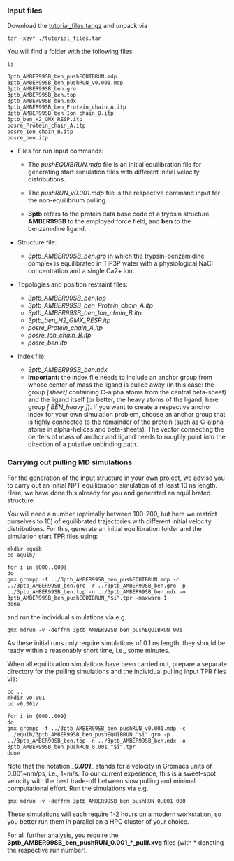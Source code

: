 ### Input files

Download the [tutorial\_files.tar.gz](https://github.com/moldyn/dcTMD/blob/484da088ad8e5e91886d4d057b7c452e7b7d9aab/docs/tutorials/tutorial_files.tar.gz) and unpack via

```console
tar -xzvf ./tutorial_files.tar
```
You will find a folder with the following files:


```console
ls

3ptb_AMBER99SB_ben_pushEQUIBRUN.mdp 
3ptb_AMBER99SB_ben_pushRUN_v0.001.mdp
3ptb_AMBER99SB_ben.gro
3ptb_AMBER99SB_ben.top
3ptb_AMBER99SB_ben.ndx
3ptb_AMBER99SB_ben_Protein_chain_A.itp
3ptb_AMBER99SB_ben_Ion_chain_B.itp
3ptb_ben_H2_GMX_RESP.itp
posre_Protein_chain_A.itp
posre_Ion_chain_B.itp
posre_ben.itp

```

* Files for run input commands:
    + The *pushEQUIBRUN.mdp* file is an initial equilibration file for generating start simulation files with different initial velocity distributions.

    + The *pushRUN_v0.001.mdp* file is the respective command input for the non-equilibrium pulling. 
    
    + **3ptb** refers to the protein data base code of a trypsin structure, **AMBER99SB** to the employed force field, and **ben** to the benzamidine ligand.


* Structure file: 
    + *3ptb_AMBER99SB_ben.gro* in which the trypsin-benzamidine complex is equilibrated in TIP3P water with a physiological NaCl concentration and a single Ca2+ ion.

* Topologies and position restraint files:
    + *3ptb_AMBER99SB_ben.top*
    + *3ptb_AMBER99SB_ben_Protein_chain_A.itp*
    + *3ptb_AMBER99SB_ben_Ion_chain_B.itp*
    + *3ptb_ben_H2_GMX_RESP.itp*
    + *posre_Protein_chain_A.itp*
    + *posre_Ion_chain_B.itp*
    + *posre_ben.itp*

* Index file:
    + *3ptb_AMBER99SB_ben.ndx*
    + **Important:** the index file needs to include an anchor group from whose center of mass the ligand is pulled away (in this case: the group *[sheet]* containing C-alpha atoms from the central beta-sheet) and the ligand itself (or better, the heavy atoms of the ligand, here group *[ BEN_heavy ]*). If you want to create a respective anchor index for your own simulation problem, choose an anchor group that is tighly connected to the remainder of the protein (such as C-alpha atoms in alpha-helices and beta-sheets). The vector connecting the centers of mass of anchor and ligand needs to roughly point into the direction of a putative unbinding path.


### Carrying out pulling MD simulations

For the generation of the input structure in your own project, we advise you to carry out an initial NPT equilibration simulation of at least 10 ns length. Here, we have done this already for you and generated an equilibrated structure.

You will need a number (optimally between 100-200, but here we restrict ourselves to 10) of equilibrated trajectories with different initial velocity distributions. For this, generate an initial equilibration folder and the simulation start TPR files using:

```console
mkdir equib
cd equib/

for i in {000..009}
do
gmx grompp -f ../3ptb_AMBER99SB_ben_pushEQUIBRUN.mdp -c ../3ptb_AMBER99SB_ben.gro -r ../3ptb_AMBER99SB_ben.gro -p ../3ptb_AMBER99SB_ben.top -n ../3ptb_AMBER99SB_ben.ndx -o 3ptb_AMBER99SB_ben_pushEQUIBRUN_"$i".tpr -maxwarn 1 
done
```

and run the individual simulations via e.g.
```console
gmx mdrun -v -deffnm 3ptb_AMBER99SB_ben_pushEQUIBRUN_001
```

As these initial runs only require simulations of 0.1 ns length, they should be ready within a reasonably short time, i.e., some minutes.

When all equilibration simulations have been carried out, prepare a separate directory for the pulling simulations and the individual pulling input TPR files via:
```console
cd ..
mkdir v0.001
cd v0.001/

for i in {000..009}
do
gmx grompp -f ../3ptb_AMBER99SB_ben_pushRUN_v0.001.mdp -c ../equib/3ptb_AMBER99SB_ben_pushEQUIBRUN_"$i".gro -p ../3ptb_AMBER99SB_ben.top -n ../3ptb_AMBER99SB_ben.ndx -o 3ptb_AMBER99SB_ben_pushRUN_0.001_"$i".tpr
done
```
Note that the notation ***\_0.001\_*** stands for a velocity in Gromacs units of 0.001~nm/ps, i.e., 1~m/s. To our current experience, this is a sweet-spot velocity with the best trade-off between slow pulling and minimal computational effort. Run the simulations via e.g.:
```console
gmx mdrun -v -deffnm 3ptb_AMBER99SB_ben_pushRUN_0.001_000
```
These simulations will each require 1-2 hours on a modern workstation, so you better run them in parallel on a HPC cluster of your choice.

For all further analysis, you require the **3ptb\_AMBER99SB\_ben\_pushRUN\_0.001\_*\_pullf.xvg** files (with * denoting the respective run number).
